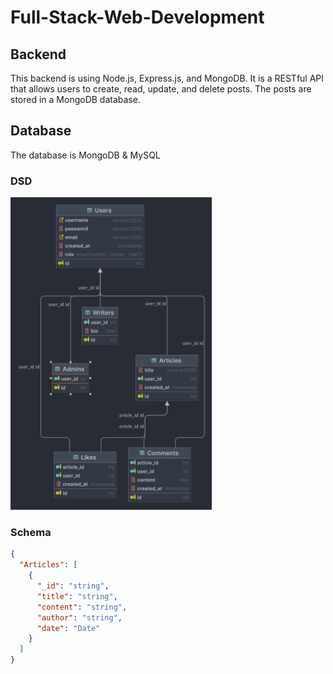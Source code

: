 # Full-Stack-Web-Development

## Backend

This backend is using Node.js, Express.js, and MongoDB. It is a RESTful API that allows users to create, read, update,
and delete posts. The posts are stored in a MongoDB database.

## Database

The database is MongoDB & MySQL

### DSD

<img src="/images/mysql_db_schema.png" height="500">

### Schema

```json
{
  "Articles": [
    {
      "_id": "string",
      "title": "string",
      "content": "string",
      "author": "string",
      "date": "Date"
    }
  ]
}
```